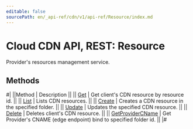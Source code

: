 ```yaml
---
editable: false
sourcePath: en/_api-ref/cdn/v1/api-ref/Resource/index.md
---
```


# Cloud CDN API, REST: Resource

Provider's resources management service.

## Methods

#|
||Method | Description ||
|| [Get](get.md) | Get client's CDN resource by resource id. ||
|| [List](list.md) | Lists CDN resources. ||
|| [Create](create.md) | Creates a CDN resource in the specified folder. ||
|| [Update](update.md) | Updates the specified CDN resource. ||
|| [Delete](delete.md) | Deletes client's CDN resource. ||
|| [GetProviderCName](getProviderCName.md) | Get Provider's CNAME (edge endpoint) bind to specified folder id. ||
|#